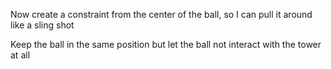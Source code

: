 Now create a constraint from the center of the ball, so I can pull it around like a sling shot

Keep the ball in the same position but let the ball not interact with the tower at all
